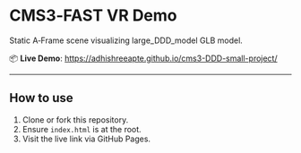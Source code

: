 # CMS3‑FAST VR Demo

Static A‑Frame scene visualizing large_DDD_model GLB model.

📦 **Live Demo**: https://adhishreeapte.github.io/cms3-DDD-small-project/

---

## How to use

1. Clone or fork this repository.
2. Ensure `index.html` is at the root.
3. Visit the live link via GitHub Pages.
